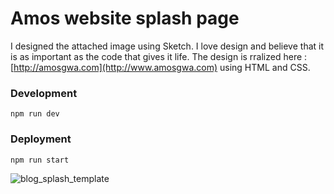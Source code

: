 # Amos website splash page
I designed the attached image using Sketch. I love design and believe that it is as important as the code that gives it life. The design is rralized here : [http://amosgwa.com](http://www.amosgwa.com) using HTML and CSS.
### Development
```
npm run dev
```
### Deployment
```
npm run start
```
![blog_splash_template](https://user-images.githubusercontent.com/6025663/39709280-b8dc1ffc-51d6-11e8-9ed7-0e052143610f.png)
